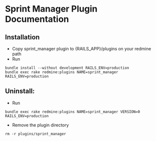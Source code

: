# Sprint Manager Plugin Documentation

## Installation

* Copy sprint_manager plugin to {RAILS_APP}/plugins on your redmine path
* Run
```
bundle install --without development RAILS_ENV=production
bundle exec rake redmine:plugins NAME=sprint_manager RAILS_ENV=production
```

## Uninstall:

* Run
```
bundle exec rake redmine:plugins NAME=sprint_manager VERSION=0 RAILS_ENV=production
```
* Remove the plugin directory
```
rm -r plugins/sprint_manager
```
